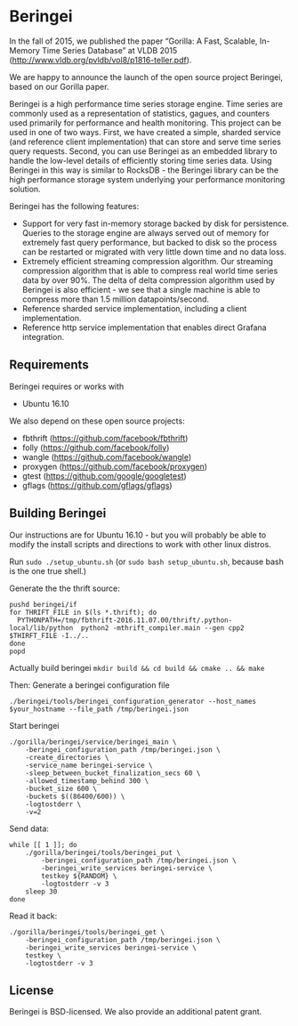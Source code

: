 # Beringei
In the fall of 2015, we published the paper “Gorilla: A Fast, Scalable, In-Memory Time Series Database” at VLDB 2015 (http://www.vldb.org/pvldb/vol8/p1816-teller.pdf).

We are happy to announce the launch of the open source project Beringei, based on our Gorilla paper.

Beringei is a high performance time series storage engine. Time series are commonly used as a representation of statistics, gagues, and counters used primarily for performance and health monitoring. This project can be used in one of two ways. First, we have created a simple, sharded service (and reference client implementation) that can store and serve time series query requests. Second, you can use Beringei as an embedded library to handle the low-level details of efficiently storing time series data. Using Beringei in this way is similar to RocksDB - the Beringei library can be the high performance storage system underlying your performance monitoring solution.

Beringei has the following features:
* Support for very fast in-memory storage backed by disk for persistence. Queries to the storage engine are always served out of memory for extremely fast query performance, but backed to disk so the process can be restarted or migrated with very little down time and no data loss.
* Extremely efficient streaming compression algorithm. Our streaming compression algorithm that is able to compress real world time series data by over 90%. The delta of delta compression algorithm used by Beringei is also efficient - we see that a single machine is able to compress more than 1.5 million datapoints/second.
* Reference sharded service implementation, including a client implementation.
* Reference http service implementation that enables direct Grafana integration.

## Requirements
Beringei requires or works with
* Ubuntu 16.10

We also depend on these open source projects:
* fbthrift (https://github.com/facebook/fbthrift)
* folly (https://github.com/facebook/folly)
* wangle (https://github.com/facebook/wangle)
* proxygen (https://github.com/facebook/proxygen)
* gtest (https://github.com/google/googletest)
* gflags (https://github.com/gflags/gflags)

## Building Beringei
Our instructions are for Ubuntu 16.10 - but you will probably be able to modify the install scripts and directions to work with other linux distros.

Run `sudo ./setup_ubuntu.sh` (or `sudo bash setup_ubuntu.sh`, because bash is the one true shell.)

Generate the the thrift source:
```
pushd beringei/if
for THRIFT_FILE in $(ls *.thrift); do
  PYTHONPATH=/tmp/fbthrift-2016.11.07.00/thrift/.python-local/lib/python  python2 -mthrift_compiler.main --gen cpp2 $THIRFT_FILE -I../..
done
popd
```
Actually build beringei
`mkdir build && cd build && cmake .. && make`

Then:
Generate a beringei configuration file
```
./beringei/tools/beringei_configuration_generator --host_names $your_hostname --file_path /tmp/beringei.json
```
Start beringei
```
./gorilla/beringei/service/beringei_main \
    -beringei_configuration_path /tmp/beringei.json \
    -create_directories \
    -service_name beringei-service \
    -sleep_between_bucket_finalization_secs 60 \
    -allowed_timestamp_behind 300 \
    -bucket_size 600 \
    -buckets $((86400/600)) \
    -logtostderr \
    -v=2
```

Send data:
```
while [[ 1 ]]; do
    ./gorilla/beringei/tools/beringei_put \
        -beringei_configuration_path /tmp/beringei.json \
        -beringei_write_services beringei-service \
        testkey ${RANDOM} \
        -logtostderr -v 3
    sleep 30
done
```

Read it back:
```
./gorilla/beringei/tools/beringei_get \
    -beringei_configuration_path /tmp/beringei.json \
    -beringei_write_services beringei-service \
    testkey \
    -logtostderr -v 3
```

## License
Beringei is BSD-licensed. We also provide an additional patent grant.
